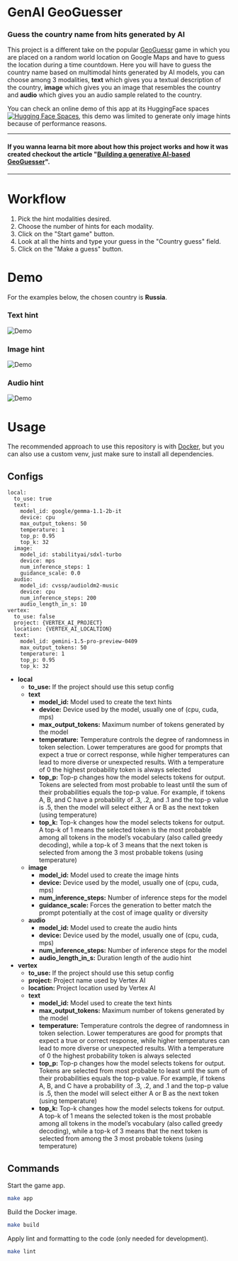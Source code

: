 # GenAI GeoGuesser

### Guess the country name from hits generated by AI

This project is a different take on the popular [GeoGuessr](https://www.geoguessr.com) game in which you are placed on a random world location on Google Maps and have to guess the location during a time countdown. Here you will have to guess the country name based on multimodal hints generated by AI models, you can choose among 3 modalities, **text** which gives you a textual description of the country, **image** which gives you an image that resembles the country and **audio** which gives you an audio sample related to the country.

You can check an online demo of this app at its HuggingFace spaces [![Hugging Face Spaces](https://img.shields.io/badge/%F0%9F%A4%97%20Hugging%20Face-Spaces-yellow)](https://huggingface.co/spaces/Dimitre/GenAI-GeoGuesser), this demo was limited to generate only image hints because of performance reasons.

---

#### If you wanna learna bit more about how this project works and how it was created checkout the article "[Building a generative AI-based GeoGuesser](https://dimitreoliveira.medium.com/building-a-generative-ai-based-geoguesser-95c0510d153b)".

---


# Workflow
1. Pick the hint modalities desired.
2. Choose the number of hints for each modality.
3. Click on the "Start game" button.
4. Look at all the hints and type your guess in the "Country guess" field.
5. Click on the "Make a guess" button.

# Demo

For the examples below, the chosen country is **Russia**.

### Text hint
![Demo](./assets/text_hint.png)

### Image hint
![Demo](./assets/image_hint.jpeg)

### Audio hint
![Demo](./assets/audio_hint.png)

# Usage
The recommended approach to use this repository is with [Docker](https://docs.docker.com/), but you can also use a custom venv, just make sure to install all dependencies.

## Configs
```
local:
  to_use: true
  text:
    model_id: google/gemma-1.1-2b-it
    device: cpu
    max_output_tokens: 50
    temperature: 1
    top_p: 0.95
    top_k: 32
  image:
    model_id: stabilityai/sdxl-turbo
    device: mps
    num_inference_steps: 1
    guidance_scale: 0.0
  audio:
    model_id: cvssp/audioldm2-music
    device: cpu
    num_inference_steps: 200
    audio_length_in_s: 10
vertex:
  to_use: false
  project: {VERTEX_AI_PROJECT}
  location: {VERTEX_AI_LOCALTION}
  text:
    model_id: gemini-1.5-pro-preview-0409
    max_output_tokens: 50
    temperature: 1
    top_p: 0.95
    top_k: 32
```

- **local**
  - **to_use:** If the project should use this setup config
  - **text**
    - **model_id:** Model used to create the text hints
    - **device:** Device used by the model, usually one of (cpu, cuda, mps)
    - **max_output_tokens:** Maximum number of tokens generated by the model
    - **temperature:** Temperature controls the degree of randomness in token selection. Lower temperatures are good for prompts that expect a true or correct response, while higher temperatures can lead to more diverse or unexpected results. With a temperature of 0 the highest probability token is always selected
    - **top_p:** Top-p changes how the model selects tokens for output. Tokens are selected from most probable to least until the sum of their probabilities equals the top-p value. For example, if tokens A, B, and C have a probability of .3, .2, and .1 and the top-p value is .5, then the model will select either A or B as the next token (using temperature)
    - **top_k:** Top-k changes how the model selects tokens for output. A top-k of 1 means the selected token is the most probable among all tokens in the model’s vocabulary (also called greedy decoding), while a top-k of 3 means that the next token is selected from among the 3 most probable tokens (using temperature)
  - **image**
    - **model_id:** Model used to create the image hints
    - **device:** Device used by the model, usually one of (cpu, cuda, mps)
    - **num_inference_steps:** Number of inference steps for the model
    - **guidance_scale:** Forces the generation to better match the prompt potentially at the cost of image quality or diversity
  - **audio**
    - **model_id:** Model used to create the audio hints
    - **device:** Device used by the model, usually one of (cpu, cuda, mps)
    - **num_inference_steps:** Number of inference steps for the model
    - **audio_length_in_s:** Duration length of the audio hint
- **vertex**
  - **to_use:** If the project should use this setup config
  - **project:** Project name used by Vertex AI
  - **location:** Project location used by Vertex AI
  - **text**
    - **model_id:** Model used to create the text hints
    - **max_output_tokens:** Maximum number of tokens generated by the model
    - **temperature:** Temperature controls the degree of randomness in token selection. Lower temperatures are good for prompts that expect a true or correct response, while higher temperatures can lead to more diverse or unexpected results. With a temperature of 0 the highest probability token is always selected
    - **top_p:** Top-p changes how the model selects tokens for output. Tokens are selected from most probable to least until the sum of their probabilities equals the top-p value. For example, if tokens A, B, and C have a probability of .3, .2, and .1 and the top-p value is .5, then the model will select either A or B as the next token (using temperature)
    - **top_k:** Top-k changes how the model selects tokens for output. A top-k of 1 means the selected token is the most probable among all tokens in the model’s vocabulary (also called greedy decoding), while a top-k of 3 means that the next token is selected from among the 3 most probable tokens (using temperature)

## Commands
Start the game app.
```bash
make app
```

Build the Docker image.
```bash
make build
```

Apply lint and formatting to the code (only needed for development).
```bash
make lint
```